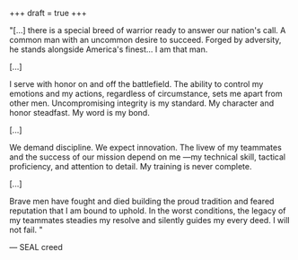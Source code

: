 +++
draft = true
+++

"[...] there is a special breed of warrior ready to answer our nation's call. A
common man with an uncommon desire to succeed. Forged by adversity, he stands
alongside America's finest... I am that man.

[...]

I serve with honor on and off the battlefield. The ability to control my
emotions and my actions, regardless of circumstance, sets me apart from other
men. Uncompromising integrity is my standard. My character and honor steadfast.
My word is my bond.

[...]

We demand discipline. We expect innovation. The livew of my teammates and the
success of our mission depend on me —my technical skill, tactical proficiency,
and attention to detail. My training is never complete.

[...]

Brave men have fought and died building the proud tradition and feared
reputation that I am bound to uphold. In the worst conditions, the legacy of my
teammates steadies my resolve and silently guides my every deed. I will not
fail. "

— SEAL creed
